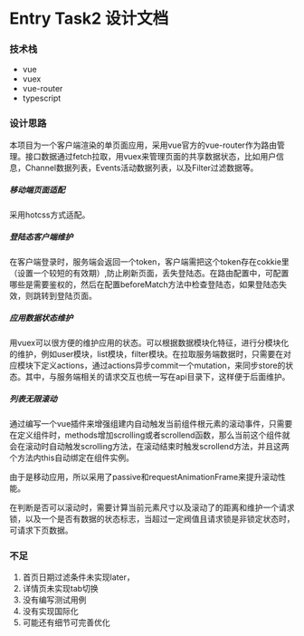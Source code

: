# Entry Task2 设计文档

### 技术栈

* vue
* vuex
* vue-router
* typescript


### 设计思路

本项目为一个客户端渲染的单页面应用，采用vue官方的vue-router作为路由管理。接口数据通过fetch拉取，用vuex来管理页面的共享数据状态，比如用户信息，Channel数据列表，Events活动数据列表，以及Filter过滤数据等。

##### 移动端页面适配

采用hotcss方式适配。

##### 登陆态客户端维护

在客户端登录时，服务端会返回一个token，客户端需把这个token存在cokkie里（设置一个较短的有效期）,防止刷新页面，丢失登陆态。在路由配置中，可配置哪些是需要鉴权的，然后在配置beforeMatch方法中检查登陆态，如果登陆态失效，则跳转到登陆页面。

##### 应用数据状态维护

用vuex可以很方便的维护应用的状态。可以根据数据模块化特征，进行分模块化的维护，例如user模块，list模块，filter模块。在拉取服务端数据时，只需要在对应模块下定义actions，通过actions异步commit一个mutation，来同步store的状态。其中，与服务端相关的请求交互也统一写在api目录下，这样便于后面维护。

##### 列表无限滚动

通过编写一个vue插件来增强组建内自动触发当前组件根元素的滚动事件，只需要在定义组件时，methods增加scrolling或者scrollend函数，那么当前这个组件就会在滚动时自动触发scrolling方法，在滚动结束时触发scrollend方法，并且这两个方法内this自动绑定在组件实例。

由于是移动应用，所以采用了passive和requestAnimationFrame来提升滚动性能。

在判断是否可以滚动时，需要计算当前元素尺寸以及滚动了的距离和维护一个请求锁，以及一个是否有数据的状态标志，当超过一定阀值且请求锁是非锁定状态时，可请求下页数据。

### 不足

1. 首页日期过滤条件未实现later，
2. 详情页未实现tab切换
3. 没有编写测试用例
4. 没有实现国际化
5. 可能还有细节可完善优化